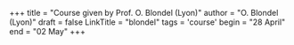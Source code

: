 +++
title = "Course given by Prof. O. Blondel (Lyon)"
author = "O. Blondel (Lyon)"
draft = false
LinkTitle = "blondel"
tags = 'course'
begin = "28 April"
end = "02 May"
+++
